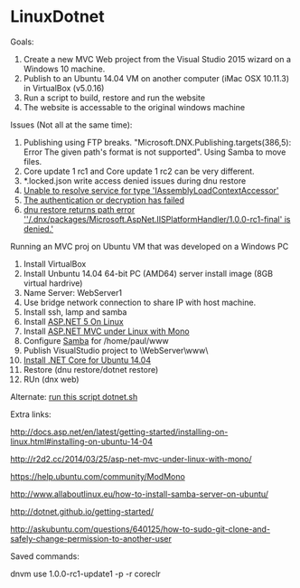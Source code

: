 # LinuxDotnet

Goals:

1. Create a new MVC Web project from the Visual Studio 2015 wizard on a Windows 10 machine. 
2. Publish to an Ubuntu 14.04 VM on another computer (iMac OSX 10.11.3) in VirtualBox (v5.0.16)
3. Run a script to build, restore and run the website
4. The website is accessable to the original windows machine


Issues (Not all at the same time):

1. Publishing using FTP breaks. "Microsoft.DNX.Publishing.targets(386,5): Error The given path's format is not supported". Using Samba to move files. 
2. Core update 1 rc1 and Core update 1 rc2 can be very different.
3. *.locked.json write access denied issues during dnu restore
4. [Unable to resolve service for type 'IAssemblyLoadContextAccessor'](https://github.com/aspnet/dnx/issues/3032)
5. [The authentication or decryption has failed](https://forums.xamarin.com/discussion/10405/the-authentication-or-decryption-has-failed-in-the-web-request)
6. [dnu restore returns path error ''/.dnx/packages/Microsoft.AspNet.IISPlatformHandler/1.0.0-rc1-final' is denied.'](http://stackoverflow.com/questions/34095014/dnu-restore-returns-path-error-users-account-name-dnx-packages-microsoft-a)



Running an MVC proj on Ubuntu VM that was developed on a Windows PC

1. Install VirtualBox
1. Install Unbuntu 14.04 64-bit PC (AMD64) server install image (8GB virtual hardrive)
1. Name Server: WebServer1
1. Use bridge network connection to share IP with host machine.
1. Install ssh, lamp and samba
1. Install [ASP.NET 5 On Linux](http://docs.asp.net/en/latest/getting-started/installing-on-linux.html#installing-on-ubuntu-14-04)
1. Install [ASP.NET MVC under Linux with Mono](http://r2d2.cc/2014/03/25/asp-net-mvc-under-linux-with-mono/)
1. Configure [Samba](http://www.allaboutlinux.eu/how-to-install-samba-server-on-ubuntu/) for /home/paul/www 
1. Publish VisualStudio project to \\WebServer\www\ 
1. [Install .NET Core for Ubuntu 14.04](http://dotnet.github.io/getting-started/)
1. Restore (dnu restore/dotnet restore)
1. RUn (dnx web)

Alternate: [run this script dotnet.sh](https://github.com/TotzkePaul/LinuxDotnet/blob/master/dotnet.sh)

Extra links:

http://docs.asp.net/en/latest/getting-started/installing-on-linux.html#installing-on-ubuntu-14-04

http://r2d2.cc/2014/03/25/asp-net-mvc-under-linux-with-mono/

https://help.ubuntu.com/community/ModMono

http://www.allaboutlinux.eu/how-to-install-samba-server-on-ubuntu/

http://dotnet.github.io/getting-started/

http://askubuntu.com/questions/640125/how-to-sudo-git-clone-and-safely-change-permission-to-another-user

Saved commands:

dnvm use 1.0.0-rc1-update1 -p -r coreclr

